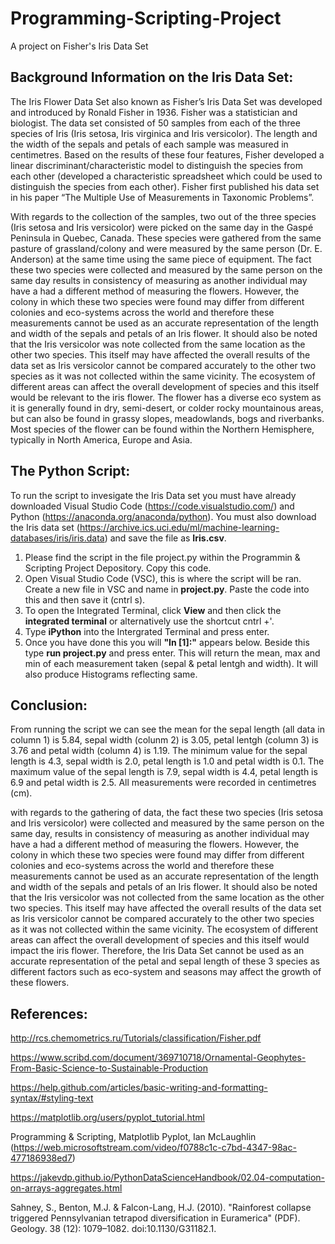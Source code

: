 # Programming-Scripting-Project
A project on Fisher's Iris Data Set

## Background Information on the Iris Data Set:
The Iris Flower Data Set also known as Fisher’s Iris Data Set was developed and introduced by Ronald Fisher in 1936. Fisher was a statistician and biologist. The data set consisted of 50 samples from each of the three species of Iris (Iris setosa, Iris virginica and Iris versicolor). The length and the width of the sepals and petals of each sample was measured in centimetres. Based on the results of these four features, Fisher developed a linear discriminant/characteristic model to distinguish the species from each other (developed a characteristic spreadsheet which could be used to distinguish the species from each other).  Fisher first published his data set in his paper “The Multiple Use of Measurements in Taxonomic Problems”. 

With regards to the collection of the samples, two out of the three species (Iris setosa and Iris versicolor) were picked on the same day in the Gaspé Peninsula in Quebec, Canada.  These species were gathered from the same pasture of grassland/colony and were measured by the same person (Dr. E. Anderson) at the same time using the same piece of equipment. The fact these two species were collected and measured by the same person on the same day results in consistency of measuring as another individual may have a had a different method of measuring the flowers. However, the colony in which these two species were found may differ from different colonies and eco-systems across the world and therefore these measurements cannot be used as an accurate representation of the length and width of the sepals and petals of an Iris flower. It should also be noted that the Iris versicolor was note collected from the same location as the other two species. This itself may have affected the overall results of the data set as Iris versicolor cannot be compared accurately to the other two species as it was not collected within the same vicinity. The ecosystem of different areas can affect the overall development of species and this itself would be relevant to the iris flower. The flower has a diverse eco system as it is generally found in dry, semi-desert, or colder rocky mountainous areas, but can also be found in grassy slopes, meadowlands, bogs and riverbanks. Most species of the flower can be found within the Northern Hemisphere, typically in North America, Europe and Asia.


## The Python Script:
To run the script to invesigate the Iris Data set you must have already downloaded Visual Studio Code (https://code.visualstudio.com/) and Python (https://anaconda.org/anaconda/python). You must also download the Iris data set (https://archive.ics.uci.edu/ml/machine-learning-databases/iris/iris.data) and save the file as **Iris.csv**.

1. Please find the script in the file project.py within the Programmin & Scripting Project Depository. Copy this code.
2. Open Visual Studio Code (VSC), this is where the script will be ran. Create a new file in VSC and name in **project.py**. Paste the code into this and then save it (cntrl s).
3. To open the Integrated Terminal, click **View** and then click the **integrated terminal** or alternatively use the shortcut cntrl +'.
4. Type **iPython** into the Intergrated Terminal and press enter.
5. Once you have done this you will **"In [1]:"** appears below. Beside this type **run project.py** and press enter. This will return the mean, max and min of each measurement taken (sepal & petal lentgh and width). It will also produce Histograms reflecting same.


## Conclusion:
From running the script we can see the mean for the sepal length (all data in column 1) is 5.84, sepal width (colunm 2) is 3.05, petal lentgh (column 3) is 3.76 and petal width (column 4) is 1.19. The minimum value for the sepal length is 4.3, sepal width is 2.0, petal length is 1.0 and petal width is 0.1. The maximum value of the sepal length is 7.9, sepal width is 4.4, petal length is 6.9 and petal width is 2.5. All measurements were recorded in centimetres (cm). 

with regards to the gathering of data, the fact these two species (Iris setosa and Iris versicolor) were collected and measured by the same person on the same day, results in consistency of measuring as another individual may have a had a different method of measuring the flowers. However, the colony in which these two species were found may differ from different colonies and eco-systems across the world and therefore these measurements cannot be used as an accurate representation of the length and width of the sepals and petals of an Iris flower. It should also be noted that the Iris versicolor was not collected from the same location as the other two species. This itself may have affected the overall results of the data set as Iris versicolor cannot be compared accurately to the other two species as it was not collected within the same vicinity. The ecosystem of different areas can affect the overall development of species and this itself would impact the iris flower. Therefore, the Iris Data Set cannot be used as an accurate representation of the petal and sepal length of these 3 species as different factors such as eco-system and seasons may affect the growth of these flowers.


## References:
http://rcs.chemometrics.ru/Tutorials/classification/Fisher.pdf 

https://www.scribd.com/document/369710718/Ornamental-Geophytes-From-Basic-Science-to-Sustainable-Production 

https://help.github.com/articles/basic-writing-and-formatting-syntax/#styling-text

https://matplotlib.org/users/pyplot_tutorial.html

Programming & Scripting, Matplotlib Pyplot, Ian McLaughlin (https://web.microsoftstream.com/video/f0788c1c-c7bd-4347-98ac-477186938ed7)

https://jakevdp.github.io/PythonDataScienceHandbook/02.04-computation-on-arrays-aggregates.html

Sahney, S., Benton, M.J. & Falcon-Lang, H.J. (2010). "Rainforest collapse triggered Pennsylvanian tetrapod diversification in Euramerica" (PDF). Geology. 38 (12): 1079–1082. doi:10.1130/G31182.1.
